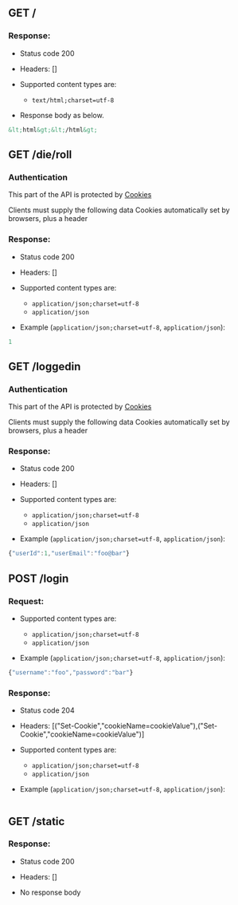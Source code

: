 ## GET /

### Response:

- Status code 200
- Headers: []

- Supported content types are:

    - `text/html;charset=utf-8`

- Response body as below.

```html
&lt;html&gt;&lt;/html&gt;
```

## GET /die/roll

### Authentication

This part of the API is protected by [Cookies](https://en.wikipedia.org/wiki/HTTP_cookie)


Clients must supply the following data
Cookies automatically set by browsers, plus a header


### Response:

- Status code 200
- Headers: []

- Supported content types are:

    - `application/json;charset=utf-8`
    - `application/json`

- Example (`application/json;charset=utf-8`, `application/json`):

```javascript
1
```

## GET /loggedin

### Authentication

This part of the API is protected by [Cookies](https://en.wikipedia.org/wiki/HTTP_cookie)


Clients must supply the following data
Cookies automatically set by browsers, plus a header


### Response:

- Status code 200
- Headers: []

- Supported content types are:

    - `application/json;charset=utf-8`
    - `application/json`

- Example (`application/json;charset=utf-8`, `application/json`):

```javascript
{"userId":1,"userEmail":"foo@bar"}
```

## POST /login

### Request:

- Supported content types are:

    - `application/json;charset=utf-8`
    - `application/json`

- Example (`application/json;charset=utf-8`, `application/json`):

```javascript
{"username":"foo","password":"bar"}
```

### Response:

- Status code 204
- Headers: [("Set-Cookie","cookieName=cookieValue"),("Set-Cookie","cookieName=cookieValue")]

- Supported content types are:

    - `application/json;charset=utf-8`
    - `application/json`

- Example (`application/json;charset=utf-8`, `application/json`):

```javascript

```

## GET /static

### Response:

- Status code 200
- Headers: []

- No response body

